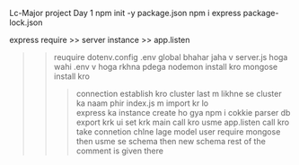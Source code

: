 Lc-Major project
Day 1 
npm init -y  package.json
npm i express package-lock.json

express require >> server instance >> app.listen

>> reuquire dotenv.config .env global bhahar  jaha v server.js hoga  wahi .env v hoga  rkhna pdega 
>> nodemon install kro 
>> mongose install kro 
>>>connection establish kro cluster last m likhne se cluster ka naam phir index.js m import kr lo  
>>express ka instance create ho gya 
>>npm i cokkie parser 
>> db export krk ui set krk main call kro usme app.listen call kro take connetion chlne lage 
>>model user require mongose then usme se schema then new schema  rest of the comment is given there 
